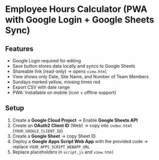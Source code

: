 # Employee Hours Calculator (PWA with Google Login + Google Sheets Sync)

## Features
- Google Login required for editing
- Save button stores data locally and syncs to Google Sheets
- Shareable link (read-only) → opens `view.html`
- View shows only Date, Site Name, and Number of Team Members
- Sundays marked yellow, missing times red
- Export CSV with date range
- PWA: Installable on mobile (icon + offline support)

## Setup
1. Create a **Google Cloud Project** → Enable **Google Sheets API**
2. Create an **OAuth2 Client ID** (Web) → copy into `index.html` (`YOUR_GOOGLE_CLIENT_ID`)
3. Create a **Google Sheet** → copy Sheet ID
4. Deploy a **Google Apps Script Web App** with the provided code → replace `YOUR_APPS_SCRIPT_WEBAPP_URL`
5. Replace placeholders in `script.js` and `view.html`
